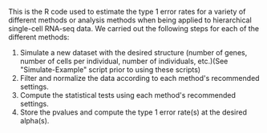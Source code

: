 This is the R code used to estimate the type 1 error rates for a variety of different methods or analysis methods when being applied to hierarchical single-cell RNA-seq data. We carried out the following steps for each of the different methods:

  1) Simulate a new dataset with the desired structure (number of genes, number of cells per individual, number of individuals, etc.)(See "Simulate-Example" script prior to using these scripts)
  2) Filter and normalize the data according to each method's recommended settings.
  2) Compute the statistical tests using each method's recommended settings.
  3) Store the pvalues and compute the type 1 error rate(s) at the desired alpha(s).
